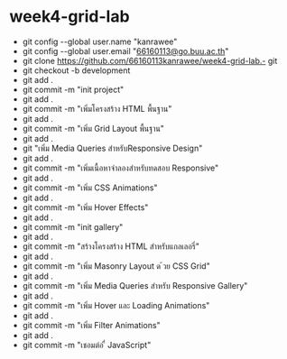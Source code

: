 # week4-grid-lab 

- git config --global user.name "kanrawee"
- git config --global user.email "66160113@go.buu.ac.th"
- git clone https://github.com/66160113kanrawee/week4-grid-lab.- git
- git checkout -b development
- git add .
- git commit -m "init project"
- git add .
- git commit -m "เพิ่มโครงสร้าง HTML พื้นฐาน"
- git add .
- git commit -m "เพิ่ม Grid Layout พื้นฐาน"
- git add .
- git "เพิ่ม Media Queries สําหรับResponsive Design"
- git add .
- git commit -m "เพิ่มเนื้อหาจําลองสําหรับทดสอบ Responsive"
- git add .
- git commit -m "เพิ่ม CSS Animations"
- git add .
- git commit -m "เพิ่ม Hover Effects"
- git add .
- git commit -m "init gallery"
- git add .
- git commit -m "สร้างโครงสร้าง HTML สําหรับแกลเลอรี่"
- git add .
- git commit -m "เพิ่ม Masonry Layout ด ้วย CSS Grid"
- git add .
- git commit -m "เพิ่ม Media Queries สําหรับ Responsive Gallery"
- git add .
- git commit -m "เพิ่ม Hover และ Loading Animations"
- git add .
- git commit -m "เพิ่ม Filter Animations"
- git add .
- git commit -m "เชอมต่อ ื่ JavaScript"